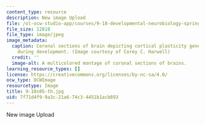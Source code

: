 ```yaml
---
content_type: resource
description: New image Upload
file: /ol-ocw-studio-app/courses/9-18-developmental-neurobiology-spring-2005/7f71d4f99a3c21a674c34451b1acb893_9-18s05-th.jpg
file_size: 12818
file_type: image/jpeg
image_metadata:
  caption: Coronal sections of brain depicting cortical plasticity gene expression
    during development. (Image courtesy of Corey C. Harwell)
  credit: ''
  image-alt: A multicolored montage of coronal sections of brains.
learning_resource_types: []
license: https://creativecommons.org/licenses/by-nc-sa/4.0/
ocw_type: OCWImage
resourcetype: Image
title: 9-18s05-th.jpg
uid: 7f71d4f9-9a3c-21a6-74c3-4451b1acb893
---
```

New image Upload